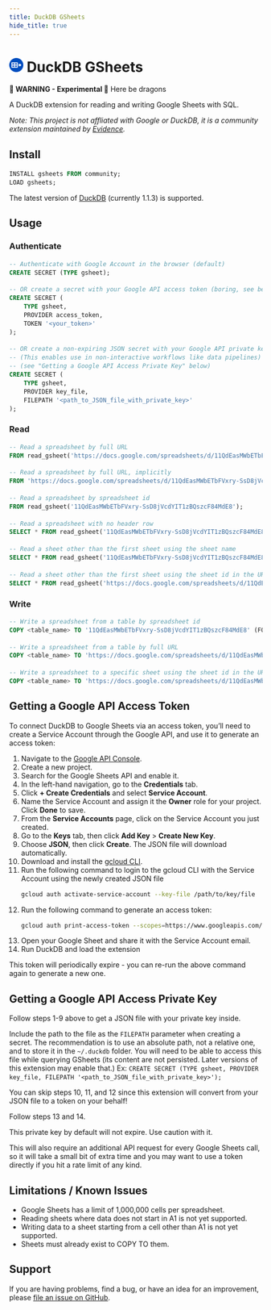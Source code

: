 ```yaml
---
title: DuckDB GSheets
hide_title: true
---
```


<h1 class="markdown flex items-center gap-2"><img src="icon-512.png" style="height: 1em;"/> DuckDB GSheets</h1>

<Alert status="warning">

**🚧 WARNING - Experimental 🚧** Here be dragons
 
</Alert>


A DuckDB extension for reading and writing Google Sheets with SQL.

_Note: This project is not affliated with Google or DuckDB, it is a community extension maintained by [Evidence](https://evidence.dev)._

## Install

```sql
INSTALL gsheets FROM community;
LOAD gsheets;
```

The latest version of [DuckDB](https://duckdb.org/docs/installation) (currently 1.1.3) is supported.

## Usage 

### Authenticate

```sql
-- Authenticate with Google Account in the browser (default)
CREATE SECRET (TYPE gsheet);

-- OR create a secret with your Google API access token (boring, see below guide)
CREATE SECRET (
    TYPE gsheet, 
    PROVIDER access_token, 
    TOKEN '<your_token>'
);

-- OR create a non-expiring JSON secret with your Google API private key 
-- (This enables use in non-interactive workflows like data pipelines)
-- (see "Getting a Google API Access Private Key" below)
CREATE SECRET (
    TYPE gsheet, 
    PROVIDER key_file, 
    FILEPATH '<path_to_JSON_file_with_private_key>'
);
```

### Read

```sql
-- Read a spreadsheet by full URL
FROM read_gsheet('https://docs.google.com/spreadsheets/d/11QdEasMWbETbFVxry-SsD8jVcdYIT1zBQszcF84MdE8/edit');

-- Read a spreadsheet by full URL, implicitly
FROM 'https://docs.google.com/spreadsheets/d/11QdEasMWbETbFVxry-SsD8jVcdYIT1zBQszcF84MdE8/edit';

-- Read a spreadsheet by spreadsheet id
FROM read_gsheet('11QdEasMWbETbFVxry-SsD8jVcdYIT1zBQszcF84MdE8');

-- Read a spreadsheet with no header row
SELECT * FROM read_gsheet('11QdEasMWbETbFVxry-SsD8jVcdYIT1zBQszcF84MdE8', headers=false);

-- Read a sheet other than the first sheet using the sheet name
SELECT * FROM read_gsheet('11QdEasMWbETbFVxry-SsD8jVcdYIT1zBQszcF84MdE8', sheet='Sheet2');

-- Read a sheet other than the first sheet using the sheet id in the URL
SELECT * FROM read_gsheet('https://docs.google.com/spreadsheets/d/11QdEasMWbETbFVxry-SsD8jVcdYIT1zBQszcF84MdE8/edit?gid=644613997#gid=644613997');
```

### Write

```sql
-- Write a spreadsheet from a table by spreadsheet id
COPY <table_name> TO '11QdEasMWbETbFVxry-SsD8jVcdYIT1zBQszcF84MdE8' (FORMAT gsheet);

-- Write a spreadsheet from a table by full URL
COPY <table_name> TO 'https://docs.google.com/spreadsheets/d/11QdEasMWbETbFVxry-SsD8jVcdYIT1zBQszcF84MdE8/edit?usp=sharing' (FORMAT gsheet);

-- Write a spreadsheet to a specific sheet using the sheet id in the URL
COPY <table_name> TO 'https://docs.google.com/spreadsheets/d/11QdEasMWbETbFVxry-SsD8jVcdYIT1zBQszcF84MdE8/edit?gid=1295634987#gid=1295634987' (FORMAT gsheet);
```

## Getting a Google API Access Token

To connect DuckDB to Google Sheets via an access token, you’ll need to create a Service Account through the Google API, and use it to generate an access token:

1. Navigate to the [Google API Console](https://console.developers.google.com/apis/library).
2. Create a new project.
3. Search for the Google Sheets API and enable it.
4. In the left-hand navigation, go to the **Credentials** tab.
5. Click **+ Create Credentials** and select **Service Account**.
6. Name the Service Account and assign it the **Owner** role for your project. Click **Done** to save.
7. From the **Service Accounts** page, click on the Service Account you just created.
8. Go to the **Keys** tab, then click **Add Key** > **Create New Key**.
9. Choose **JSON**, then click **Create**. The JSON file will download automatically.
10. Download and install the [gcloud CLI](https://cloud.google.com/sdk/docs/install).
11. Run the following command to login to the gcloud CLI with the Service Account using the newly created JSON file
    ```bash
    gcloud auth activate-service-account --key-file /path/to/key/file
    ```
12. Run the following command to generate an access token:
    ```bash
    gcloud auth print-access-token --scopes=https://www.googleapis.com/auth/spreadsheets
    ```
13. Open your Google Sheet and share it with the Service Account email.
14. Run DuckDB and load the extension

This token will periodically expire - you can re-run the above command again to generate a new one.

## Getting a Google API Access Private Key

Follow steps 1-9 above to get a JSON file with your private key inside.

Include the path to the file as the `FILEPATH` parameter when creating a secret.
The recommendation is to use an absolute path, not a relative one, and to store it in the `~/.duckdb` folder.
You will need to be able to access this file while querying GSheets (its content are not persisted. Later versions of this extension may enable that.)
Ex: `CREATE SECRET (TYPE gsheet, PROVIDER key_file, FILEPATH '<path_to_JSON_file_with_private_key>');`

You can skip steps 10, 11, and 12 since this extension will convert from your JSON file to a token on your behalf!

Follow steps 13 and 14.

This private key by default will not expire. Use caution with it. 

This will also require an additional API request for every Google Sheets call, so it will take a small bit of extra time and you may want to use a token directly if you hit a rate limit of any kind.

## Limitations / Known Issues

- Google Sheets has a limit of 1,000,000 cells per spreadsheet.
- Reading sheets where data does not start in A1 is not yet supported.
- Writing data to a sheet starting from a cell other than A1 is not yet supported.
- Sheets must already exist to COPY TO them.

## Support 

If you are having problems, find a bug, or have an idea for an improvement, please [file an issue on GitHub](https://github.com/evidence-dev/duckdb_gsheets).
